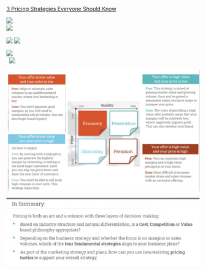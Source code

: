  [3 Pricing Strategies Everyone Should Know](https://www.youtube.com/watch?v=bKj1_AQpC7k)     
    
    
![](../image/Aspose.Words.5364a901-92ab-4f1a-a312-4393b804b23f.039.png)    
![](../image/Aspose.Words.5364a901-92ab-4f1a-a312-4393b804b23f.038.png)    
    
![](../image/Aspose.Words.5364a901-92ab-4f1a-a312-4393b804b23f.040.png) ![](../image/Aspose.Words.5364a901-92ab-4f1a-a312-4393b804b23f.041.png)    
    
![](../image/Aspose.Words.5364a901-92ab-4f1a-a312-4393b804b23f.043.png)    
` `![](../image/Aspose.Words.5364a901-92ab-4f1a-a312-4393b804b23f.042.png)    
    
![Pasted image 20230707150246.png](../image/Pasted%20image%2020230707150246.png)    
    
![](../image/Aspose.Words.5364a901-92ab-4f1a-a312-4393b804b23f.047.jpeg)    
